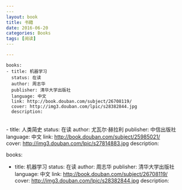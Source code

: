 ```yaml
---
​---
layout: book
title: 书籍
date: 2016-06-20
categories: Books
tags: [阅读]
​---

---
```




    books: 
    - title: 机器学习
      status: 在读
      author: 周志华
      publisher: 清华大学出版社
      language: 中文
      link: http://book.douban.com/subject/26708119/          
      cover: http://img3.douban.com/lpic/s28382844.jpg
      description: 


 
​    
    - title: 人类简史
      status: 在读
      author: 尤瓦尔·赫拉利 
      publisher: 中信出版社
      language: 中文
      link: http://book.douban.com/subject/25985021/          
      cover: http://img3.douban.com/lpic/s27814883.jpg
      description: 

books:

- title: 机器学习
  status: 在读
  author: 周志华
  publisher: 清华大学出版社
  language: 中文
  link: http://book.douban.com/subject/26708119/          
  cover: http://img3.douban.com/lpic/s28382844.jpg
  description: